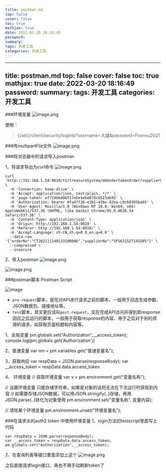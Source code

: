 ```yaml
---
title: postman.md
top: false
cover: false
toc: true
mathjax: true
date: 2022-03-20 18:16:49
password:
summary:
tags: 开发工具
categories: 开发工具
---
```

---
title: postman.md
top: false
cover: false
toc: true
mathjax: true
date: 2022-03-20 18:16:49
password:
summary:
tags: 开发工具
categories: 开发工具
---
###环境变量
![image.png](https://upload-images.jianshu.io/upload_images/13965490-9806ed1ae40aae4d.png?imageMogr2/auto-orient/strip%7CimageView2/2/w/1240)

使用：
>{{sd}}/client/security/loginIp?username=大雄&password=Foonsu2021

###传multipartFile文件
![image.png](https://upload-images.jianshu.io/upload_images/13965490-398ce1027f0437ed.png?imageMogr2/auto-orient/strip%7CimageView2/2/w/1240)


###将浏览器中的请求导入postman

1、将请求导出为curl命令
![image.png](https://upload-images.jianshu.io/upload_images/13965490-a18cfa5f3821ed84.png?imageMogr2/auto-orient/strip%7CimageView2/2/w/1240)
~~~
curl 'http://192.168.1.54:9010/t1/treasureSystem/mbUndertakesOrder/supplierQueryPageList' \
  -H 'Connection: keep-alive' \
  -H 'Accept: application/json, text/plain, */*' \
  -H 'page-token: ef724b6d40517ebe1e6e07dcb523ab93' \
  -H 'Authorization: bearer 6fa47f36-e3b1-43be-92ea-c0c60305ba65' \
  -H 'User-Agent: Mozilla/5.0 (Windows NT 10.0; Win64; x64) AppleWebKit/537.36 (KHTML, like Gecko) Chrome/95.0.4638.54 Safari/537.36' \
  -H 'Content-Type: application/json' \
  -H 'Origin: http://192.168.1.54:8010' \
  -H 'Referer: http://192.168.1.54:8010/' \
  -H 'Accept-Language: zh-CN,zh;q=0.9,en;q=0.8' \
  --data-raw '{"orderNo":"CT202111240133100006","supplierNo":"SP1631527145585"}' \
  --compressed \
  --insecure
~~~

2、导入postman
![image.png](https://upload-images.jianshu.io/upload_images/13965490-413d4201b9783560.png?imageMogr2/auto-orient/strip%7CimageView2/2/w/1240)

![image.png](https://upload-images.jianshu.io/upload_images/13965490-7e76ab61df578865.png?imageMogr2/auto-orient/strip%7CimageView2/2/w/1240)



###postman脚本 Postman Script 

![image](https://upload-images.jianshu.io/upload_images/13965490-a45944b320ed5f8b?imageMogr2/auto-orient/strip%7CimageView2/2/w/1240 "image") 

*   `pre-request`脚本，是在对API进行请求之前的脚本，一般用于动态生成参数、JSON数据包、链接地址等。
*   `test`脚本，其实更应该叫`post-request`，实在完成API访问并得到其response回应之后运行的脚本，一般用于获取response的内容，用于之后对于别的资源的请求，如获取页面标题和内容等。


1、全局变量
pm.globals.set("Authorization",__access_token);
console.log(pm.globals.get('Authorization'))

2、普通变量
var nm = pm.variables.get("普通变量名");


3、获取响应
var respData = JSON.parse(responseBody);
var __access_token = respData.data.access_token


4、 环境变量
// 获取环境变量
var v = pm.environment.get("变量名称");
 
// 设置环境变量 只能存储字符串，如果是对象的话则无法在下次运行时获取到内容
// 如需要存储JSON数据，可以用JSON.stringify(..)存储，再用JSON.parse(..)转化为对象使用
pm.environment.set("变量名称", 变量内容);
 
// 清除某个环境变量
pm.environment.unset("环境变量名");
 

 



###在请求头的auth2 token 中使用环境变量
1、login方法的testscript里面写上代码
~~~
var respData = JSON.parse(responseBody);
var __access_token = respData.data.access_token;
pm.globals.set("Authorization",__access_token);
~~~
2、在查询列表等接口里面添加上这个
![image.png](https://upload-images.jianshu.io/upload_images/13965490-8c41dbcab9ccbf62.png?imageMogr2/auto-orient/strip%7CimageView2/2/w/1240)


之后直接请求login接口，再也不用手动刷新token了
